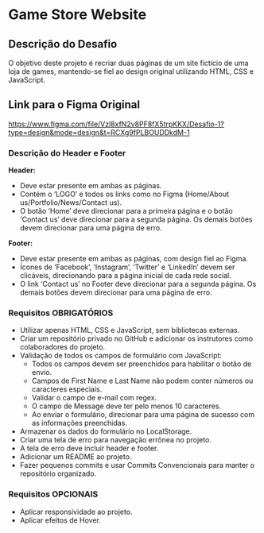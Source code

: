 # Game Store Website

## Descrição do Desafio

O objetivo deste projeto é recriar duas páginas de um site fictício de uma loja de games, mantendo-se fiel ao design original utilizando HTML, CSS e JavaScript.

## Link para o Figma Original

https://www.figma.com/file/Vzl8xfN2v8PF8fX5trpKKX/Desafio-1?type=design&mode=design&t=RCXg9fPLBOUDDkdM-1

### Descrição do Header e Footer

**Header:**
- Deve estar presente em ambas as páginas.
- Contém o ‘LOGO’ e todos os links como no Figma (Home/About us/Portfolio/News/Contact us).
- O botão ‘Home’ deve direcionar para a primeira página e o botão ‘Contact us’ deve direcionar para a segunda página. Os demais botões devem direcionar para uma página de erro.

**Footer:**
- Deve estar presente em ambas as páginas, com design fiel ao Figma.
- Ícones de ‘Facebook’, ‘Instagram’, ‘Twitter’ e ‘LinkedIn’ devem ser clicáveis, direcionando para a página inicial de cada rede social.
- O link ‘Contact us’ no Footer deve direcionar para a segunda página. Os demais botões devem direcionar para uma página de erro.

### Requisitos OBRIGATÓRIOS

- Utilizar apenas HTML, CSS e JavaScript, sem bibliotecas externas.
- Criar um repositório privado no GitHub e adicionar os instrutores como colaboradores do projeto.
- Validação de todos os campos de formulário com JavaScript:
  - Todos os campos devem ser preenchidos para habilitar o botão de envio.
  - Campos de First Name e Last Name não podem conter números ou caracteres especiais.
  - Validar o campo de e-mail com regex.
  - O campo de Message deve ter pelo menos 10 caracteres.
  - Ao enviar o formulário, direcionar para uma página de sucesso com as informações preenchidas.
- Armazenar os dados do formulário no LocalStorage.
- Criar uma tela de erro para navegação errônea no projeto.
- A tela de erro deve incluir header e footer.
- Adicionar um README ao projeto.
- Fazer pequenos commits e usar Commits Convencionais para manter o repositório organizado.

### Requisitos OPCIONAIS

- Aplicar responsividade ao projeto.
- Aplicar efeitos de Hover.
